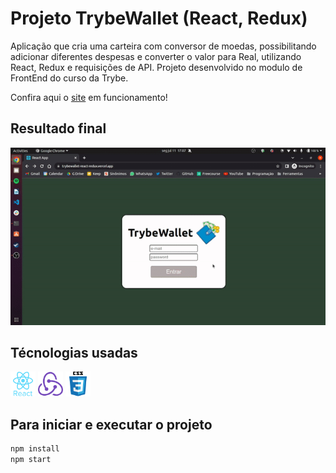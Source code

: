 # Projeto TrybeWallet (React, Redux)

Aplicação que cria uma carteira com conversor de moedas, possibilitando adicionar diferentes despesas e converter o valor para Real, utilizando React, Redux e requisições de API. Projeto desenvolvido no modulo de FrontEnd do curso da Trybe.

Confira aqui o [site](https://trybewallet-react-redux.vercel.app) em funcionamento!

## Resultado final
![trybeWallet_deploy](https://github.com/martin-bachmann/trybewallet-react-redux/blob/main/public/trybeWallet_deploy.gif?raw=true)

## Técnologias usadas
<p align="left">
  <img src="https://raw.githubusercontent.com/devicons/devicon/master/icons/react/react-original-wordmark.svg" alt="react" width="40" height="40"/> 
  <img src="https://raw.githubusercontent.com/devicons/devicon/master/icons/redux/redux-original.svg" alt="redux" width="40" height="40"/> 
  <img src="https://raw.githubusercontent.com/devicons/devicon/master/icons/css3/css3-original-wordmark.svg" alt="css3" width="40" height="40"/> 
</p>

## Para iniciar e executar o projeto
```bash
npm install
npm start
``` 
